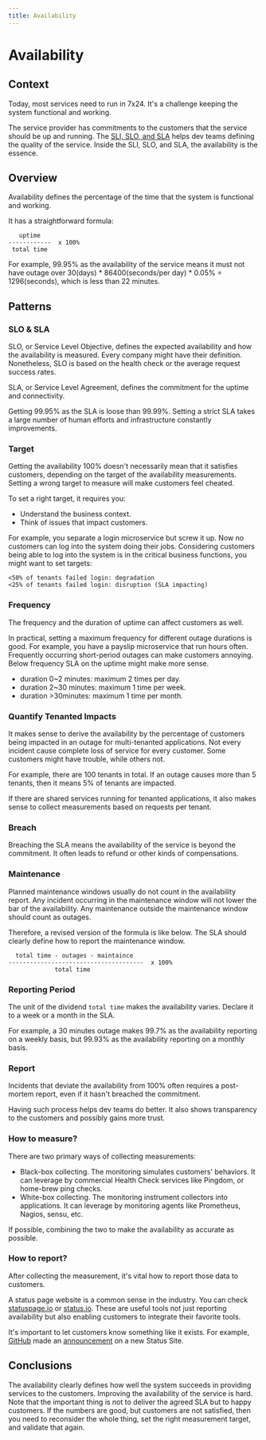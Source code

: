 ```yaml
---
title: Availability
---
```


# Availability

## Context

Today, most services need to run in 7x24. It's a challenge keeping the system functional and working.

The service provider has commitments to the customers that the service should be up and running. The [SLI, SLO, and SLA](/the-difference-between-sli-slo-and-sla.html) helps dev teams defining the quality of the service. Inside the SLI, SLO, and SLA, the availability is the essence.

## Overview

Availability defines the percentage of the time that the system is functional and working.

It has a straightforward formula:

```
   uptime
------------  x 100%
 total time
```

For example, 99.95% as the availability of the service means it must not have outage over 30(days) * 86400(seconds/per day) * 0.05% = 1296(seconds), which is less than 22 minutes.

## Patterns

### SLO & SLA

SLO, or Service Level Objective, defines the expected availability and how the availability is measured. Every company might have their definition. Nonetheless, SLO is based on the health check or the average request success rates.

SLA, or Service Level Agreement, defines the commitment for the uptime and connectivity.

Getting 99.95% as the SLA is loose than 99.99%. Setting a strict SLA takes a large number of human efforts and infrastructure constantly improvements.

### Target

Getting the availability 100% doesn't necessarily mean that it satisfies customers, depending on the target of the availability measurements. Setting a wrong target to measure will make customers feel cheated.

To set a right target, it requires you:

* Understand the business context.
* Think of issues that impact customers.

For example, you separate a login microservice but screw it up. Now no customers can log into the system doing their jobs. Considering customers being able to log into the system is in the critical business functions, you might want to set targets:

```
<50% of tenants failed login: degradation
<25% of tenants failed login: disruption (SLA impacting)
```

### Frequency

The frequency and the duration of uptime can affect customers as well.

In practical, setting a maximum frequency for different outage durations is good. For example, you have a payslip microservice that run hours often. Frequently occurring short-period outages can make customers annoying. Below frequency SLA on the uptime might make more sense.

* duration 0~2 minutes: maximum 2 times per day.
* duration 2~30 minutes: maximum 1 time per week.
* duration >30minutes: maximum 1 time per month.

### Quantify Tenanted Impacts

It makes sense to derive the availability by the percentage of customers being impacted in an outage for multi-tenanted applications. Not every incident cause complete loss of service for every customer. Some customers might have trouble, while others not.

For example, there are 100 tenants in total. If an outage causes more than 5 tenants, then it means 5% of tenants are impacted.

If there are shared services running for tenanted applications, it also makes sense to collect measurements based on requests per tenant.

### Breach

Breaching the SLA means the availability of the service is beyond the commitment. It often leads to refund or other kinds of compensations.

### Maintenance

Planned maintenance windows usually do not count in the availability report. Any incident occurring in the maintenance window will not lower the bar of the availability. Any maintenance outside the maintenance window should count as outages.

Therefore, a revised version of the formula is like below. The SLA  should clearly define how to report the maintenance window.

```
  total time - outages - maintaince
--------------------------------------  x 100%
             total time

```

### Reporting Period

The unit of the dividend `total time` makes the availability varies. Declare it to a week or a month in the SLA.

For example, a 30 minutes outage makes 99.7% as the availability reporting on a weekly basis, but 99.93% as the availability reporting on a monthly basis.

### Report

Incidents that deviate the availability from 100% often requires a post-mortem report, even if it hasn't breached the commitment.

Having such process helps dev teams do better. It also shows transparency to the customers and possibly gains more trust.

### How to measure?

There are two primary ways of collecting measurements:

* Black-box collecting. The monitoring simulates customers' behaviors. It can leverage by commercial Health Check services like Pingdom, or home-brew ping checks.
* White-box collecting. The monitoring instrument collectors into applications. It can leverage by monitoring agents like Prometheus, Nagios, sensu, etc.

If possible, combining the two to make the availability as accurate as possible.

### How to report?

After collecting the measurement, it's vital how to report those data to customers.

A status page website is a common sense in the industry. You can check [statuspage.io](http://statuspage.io/) or [status.io](https://status.io/). These are useful tools not just reporting availability but also enabling customers to integrate their favorite tools.

It's important to let customers know something like it exists. For example, [GitHub](https://github.com) made an [announcement](https://blog.github.com/2018-12-11-introducing-the-new-github-status-site/) on a new Status Site.

## Conclusions

The availability clearly defines how well the system succeeds in providing services to the customers. Improving the availability of the service is hard. Note that the important thing is not to deliver the agreed SLA but to happy customers. If the numbers are good, but customers are not satisfied, then you need to reconsider the whole thing, set the right measurement target, and validate that again.

